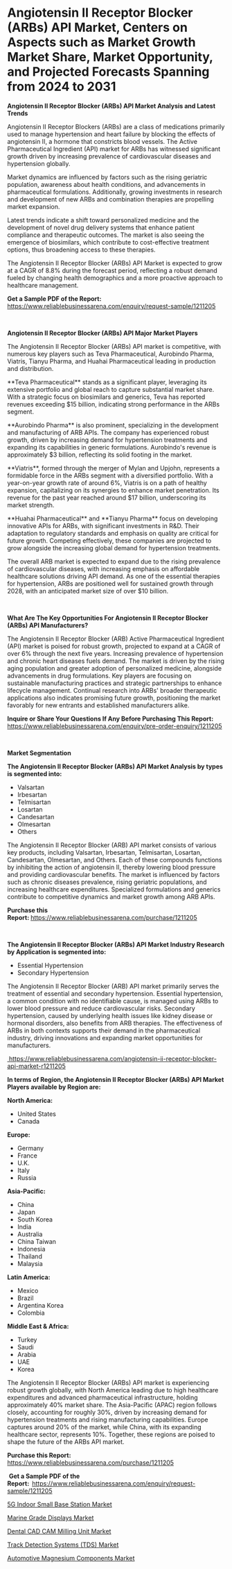 <p><h1>Angiotensin II Receptor Blocker (ARBs) API Market, Centers on Aspects such as Market Growth Market Share, Market Opportunity, and Projected Forecasts Spanning from 2024 to 2031</h1></p><p><strong>Angiotensin II Receptor Blocker (ARBs) API Market Analysis and Latest Trends</strong></p>
<p><p>Angiotensin II Receptor Blockers (ARBs) are a class of medications primarily used to manage hypertension and heart failure by blocking the effects of angiotensin II, a hormone that constricts blood vessels. The Active Pharmaceutical Ingredient (API) market for ARBs has witnessed significant growth driven by increasing prevalence of cardiovascular diseases and hypertension globally. </p><p>Market dynamics are influenced by factors such as the rising geriatric population, awareness about health conditions, and advancements in pharmaceutical formulations. Additionally, growing investments in research and development of new ARBs and combination therapies are propelling market expansion. </p><p>Latest trends indicate a shift toward personalized medicine and the development of novel drug delivery systems that enhance patient compliance and therapeutic outcomes. The market is also seeing the emergence of biosimilars, which contribute to cost-effective treatment options, thus broadening access to these therapies. </p><p>The Angiotensin II Receptor Blocker (ARBs) API Market is expected to grow at a CAGR of 8.8% during the forecast period, reflecting a robust demand fueled by changing health demographics and a more proactive approach to healthcare management.</p></p>
<p><strong>Get a Sample PDF of the Report:&nbsp;</strong> <a href="https://www.reliablebusinessarena.com/enquiry/request-sample/1211205?utm_campaign=1399&utm_medium=2&utm_source=Github&utm_content=ia&utm_term=12102024&utm_id=angiotensin-ii-receptor-blocker-arbs-api">https://www.reliablebusinessarena.com/enquiry/request-sample/1211205</a></p>
<p>&nbsp;</p>
<p><strong>Angiotensin II Receptor Blocker (ARBs) API Major Market Players</strong></p>
<p><p>The Angiotensin II Receptor Blocker (ARBs) API market is competitive, with numerous key players such as Teva Pharmaceutical, Aurobindo Pharma, Viatris, Tianyu Pharma, and Huahai Pharmaceutical leading in production and distribution. </p><p>**Teva Pharmaceutical** stands as a significant player, leveraging its extensive portfolio and global reach to capture substantial market share. With a strategic focus on biosimilars and generics, Teva has reported revenues exceeding $15 billion, indicating strong performance in the ARBs segment.</p><p>**Aurobindo Pharma** is also prominent, specializing in the development and manufacturing of ARB APIs. The company has experienced robust growth, driven by increasing demand for hypertension treatments and expanding its capabilities in generic formulations. Aurobindo's revenue is approximately $3 billion, reflecting its solid footing in the market.</p><p>**Viatris**, formed through the merger of Mylan and Upjohn, represents a formidable force in the ARBs segment with a diversified portfolio. With a year-on-year growth rate of around 6%, Viatris is on a path of healthy expansion, capitalizing on its synergies to enhance market penetration. Its revenue for the past year reached around $17 billion, underscoring its market strength.</p><p>**Huahai Pharmaceutical** and **Tianyu Pharma** focus on developing innovative APIs for ARBs, with significant investments in R&D. Their adaptation to regulatory standards and emphasis on quality are critical for future growth. Competing effectively, these companies are projected to grow alongside the increasing global demand for hypertension treatments.</p><p>The overall ARB market is expected to expand due to the rising prevalence of cardiovascular diseases, with increasing emphasis on affordable healthcare solutions driving API demand. As one of the essential therapies for hypertension, ARBs are positioned well for sustained growth through 2028, with an anticipated market size of over $10 billion.</p></p>
<p>&nbsp;</p>
<p><strong>What Are The Key Opportunities For Angiotensin II Receptor Blocker (ARBs) API Manufacturers?</strong></p>
<p><p>The Angiotensin II Receptor Blocker (ARB) Active Pharmaceutical Ingredient (API) market is poised for robust growth, projected to expand at a CAGR of over 6% through the next five years. Increasing prevalence of hypertension and chronic heart diseases fuels demand. The market is driven by the rising aging population and greater adoption of personalized medicine, alongside advancements in drug formulations. Key players are focusing on sustainable manufacturing practices and strategic partnerships to enhance lifecycle management. Continual research into ARBs' broader therapeutic applications also indicates promising future growth, positioning the market favorably for new entrants and established manufacturers alike.</p></p>
<p><strong>Inquire or Share Your Questions If Any Before Purchasing This Report:</strong> <a href="https://www.reliablebusinessarena.com/enquiry/pre-order-enquiry/1211205?utm_campaign=1399&utm_medium=2&utm_source=Github&utm_content=ia&utm_term=12102024&utm_id=angiotensin-ii-receptor-blocker-arbs-api">https://www.reliablebusinessarena.com/enquiry/pre-order-enquiry/1211205</a></p>
<p>&nbsp;</p>
<p><strong>Market Segmentation</strong></p>
<p><strong>The Angiotensin II Receptor Blocker (ARBs) API Market Analysis by types is segmented into:</strong></p>
<p><ul><li>Valsartan</li><li>Irbesartan</li><li>Telmisartan</li><li>Losartan</li><li>Candesartan</li><li>Olmesartan</li><li>Others</li></ul></p>
<p><p>The Angiotensin II Receptor Blocker (ARB) API market consists of various key products, including Valsartan, Irbesartan, Telmisartan, Losartan, Candesartan, Olmesartan, and Others. Each of these compounds functions by inhibiting the action of angiotensin II, thereby lowering blood pressure and providing cardiovascular benefits. The market is influenced by factors such as chronic diseases prevalence, rising geriatric populations, and increasing healthcare expenditures. Specialized formulations and generics contribute to competitive dynamics and market growth among ARB APIs.</p></p>
<p><strong>Purchase this Report:&nbsp;</strong><a href="https://www.reliablebusinessarena.com/purchase/1211205?utm_campaign=1399&utm_medium=2&utm_source=Github&utm_content=ia&utm_term=12102024&utm_id=angiotensin-ii-receptor-blocker-arbs-api">https://www.reliablebusinessarena.com/purchase/1211205</a></p>
<p>&nbsp;</p>
<p><strong>The Angiotensin II Receptor Blocker (ARBs) API Market Industry Research by Application is segmented into:</strong></p>
<p><ul><li>Essential Hypertension</li><li>Secondary Hypertension</li></ul></p>
<p><p>The Angiotensin II Receptor Blocker (ARB) API market primarily serves the treatment of essential and secondary hypertension. Essential hypertension, a common condition with no identifiable cause, is managed using ARBs to lower blood pressure and reduce cardiovascular risks. Secondary hypertension, caused by underlying health issues like kidney disease or hormonal disorders, also benefits from ARB therapies. The effectiveness of ARBs in both contexts supports their demand in the pharmaceutical industry, driving innovations and expanding market opportunities for manufacturers.</p></p>
<p><a href="https://www.reliablebusinessarena.com/angiotensin-ii-receptor-blocker-api-market-r1211205?utm_campaign=1399&utm_medium=2&utm_source=Github&utm_content=ia&utm_term=12102024&utm_id=angiotensin-ii-receptor-blocker-arbs-api">&nbsp;https://www.reliablebusinessarena.com/angiotensin-ii-receptor-blocker-api-market-r1211205</a></p>
<p><strong>In terms of Region, the Angiotensin II Receptor Blocker (ARBs) API Market Players available by Region are:</strong></p>
<p>
    <p> <strong> North America: </strong>
        <ul>
            <li>United States</li>
            <li>Canada</li>
        </ul>
        </p> 
    <p> <strong> Europe: </strong>
        <ul>
            <li>Germany</li>
            <li>France</li>
            <li>U.K.</li>
            <li>Italy</li>
            <li>Russia</li>
        </ul>
        </p> 
    <p> <strong> Asia-Pacific: </strong>
        <ul>
            <li>China</li>
            <li>Japan</li>
            <li>South Korea</li>
            <li>India</li>
            <li>Australia</li>
            <li>China Taiwan</li>
            <li>Indonesia</li>
            <li>Thailand</li>
            <li>Malaysia</li>
        </ul>
        </p> 
    <p> <strong> Latin America: </strong>
        <ul>
            <li>Mexico</li>
            <li>Brazil</li>
            <li>Argentina Korea</li>
            <li>Colombia</li>
        </ul>
        </p> 
    <p> <strong> Middle East & Africa: </strong>
        <ul>
            <li>Turkey</li>
            <li>Saudi</li>
            <li>Arabia</li>
            <li>UAE</li>
            <li>Korea</li>
        </ul>
    </p>
    </p>
<p><p>The Angiotensin II Receptor Blocker (ARBs) API market is experiencing robust growth globally, with North America leading due to high healthcare expenditures and advanced pharmaceutical infrastructure, holding approximately 40% market share. The Asia-Pacific (APAC) region follows closely, accounting for roughly 30%, driven by increasing demand for hypertension treatments and rising manufacturing capabilities. Europe captures around 20% of the market, while China, with its expanding healthcare sector, represents 10%. Together, these regions are poised to shape the future of the ARBs API market.</p></p>
<p><strong>Purchase this Report: </strong><a href="https://www.reliablebusinessarena.com/purchase/1211205?utm_campaign=1399&utm_medium=2&utm_source=Github&utm_content=ia&utm_term=12102024&utm_id=angiotensin-ii-receptor-blocker-arbs-api">https://www.reliablebusinessarena.com/purchase/1211205</a></p>
<p>&nbsp;<strong>Get a Sample PDF of the Report:&nbsp;&nbsp;</strong><a href="https://www.reliablebusinessarena.com/enquiry/request-sample/1211205?utm_campaign=1399&utm_medium=2&utm_source=Github&utm_content=ia&utm_term=12102024&utm_id=angiotensin-ii-receptor-blocker-arbs-api">https://www.reliablebusinessarena.com/enquiry/request-sample/1211205</a></p>
<p><strong></strong></p>
<p><p><a href="https://www.linkedin.com/pulse/market-forecasting-change-global-5g-indoor-small-base-station-k2scf?utm_campaign=1399&utm_medium=2&utm_source=Github&utm_content=ia&utm_term=12102024&utm_id=angiotensin-ii-receptor-blocker-arbs-api">5G Indoor Small Base Station Market</a></p><p><a href="https://www.linkedin.com/pulse/global-marine-grade-displays-market-exploring-share-trends-xvk1e?utm_campaign=1399&utm_medium=2&utm_source=Github&utm_content=ia&utm_term=12102024&utm_id=angiotensin-ii-receptor-blocker-arbs-api">Marine Grade Displays Market</a></p><p><a href="https://www.linkedin.com/pulse/dental-cad-cam-milling-unit-market2024-2031-industry-insights-qenge?utm_campaign=1399&utm_medium=2&utm_source=Github&utm_content=ia&utm_term=12102024&utm_id=angiotensin-ii-receptor-blocker-arbs-api">Dental CAD CAM Milling Unit Market</a></p><p><a href="https://www.linkedin.com/pulse/track-detection-systems-tds-value-chain-analysis-from-2ukbe?utm_campaign=1399&utm_medium=2&utm_source=Github&utm_content=ia&utm_term=12102024&utm_id=angiotensin-ii-receptor-blocker-arbs-api">Track Detection Systems (TDS) Market</a></p><p><a href="https://github.com/tamvrosiya/Market-Research-Report-List-6/blob/main/automotive-magnesium-components-market.md?utm_campaign=1399&utm_medium=2&utm_source=Github&utm_content=ia&utm_term=12102024&utm_id=angiotensin-ii-receptor-blocker-arbs-api">Automotive Magnesium Components Market</a></p></p>